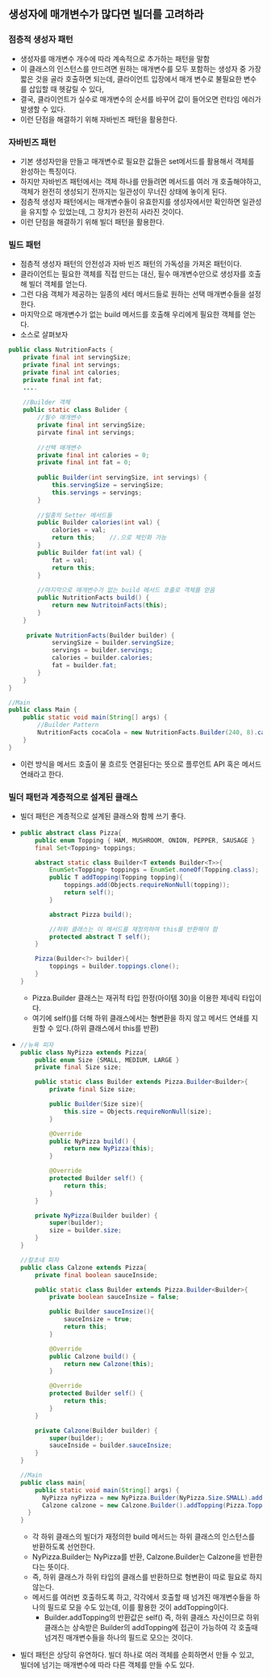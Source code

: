 ## 생성자에 매개변수가 많다면 빌더를 고려하라

### 점층적 생성자 패턴

- 생성자를 매개변수 개수에 따라 계속적으로 추가하는 패턴을 말함
- 이 클래스의 인스턴스를 만드려면 원하는 매개변수를 모두 포함하는 생성자 중 가장 짧은 것을 골라 호출하면 되는데, 클라이언트 입장에서 매개 변수로 불필요한 변수를 삽입할 때 헷갈릴 수 있다,
- 결국, 클라이언트가 실수로 매개변수의 순서를 바꾸어 값이 들어오면 런타임 에러가 발생할 수 있다.
- 이런 단점을 해결하기 위해 자바빈즈 패턴을 활용한다.



### 자바빈즈 패턴

- 기본 생성자만을 만들고 매개변수로 필요한 값들은 set메서드를 활용해서 객체를 완성하는 특징이다.
- 하지만 자바빈즈 패턴에서는 객체 하나를 만들려면 메서드를 여러 개 호출해야하고, 객체가 완전히 생성되기 전까지는 일관성이 무너진 상태에 놓이게 된다.
- 점층적 생성자 패턴에서는 매개변수들이 유효한지를 생성자에서만 확인하면 일관성을 유지할 수 있었는데, 그 장치가 완전히 사라진 것이다.
- 이런 단점을 해결하기 위해 빌더 패턴을 활용한다.



### 빌드 패턴

- 점층적 생성자 패턴의 안전성과 자바 빈즈 패턴의 가독성을 가져온 패턴이다.
- 클라이언트는 필요한 객체를 직접 만드는 대신, 필수 매개변수만으로 생성자를 호출해 빌더 객체를 얻는다.
- 그런 다음 객체가 제공하는 일종의 세터 메서드들로 원하는 선택 매개변수들을 설정한다.
- 마지막으로 매개변수가 없는 build 메서드를 호출해 우리에게 필요한 객체를 얻는다.
- 소스로 살펴보자

```java
public class NutritionFacts {
    private final int servingSize;
    private final int servings;
    private final int calories;
    private final int fat;
    ....
    
    //Builder 객체
    public static class Bulider {
        //필수 매개변수
        private final int servingSize;
        pirvate final int servings;
        
        //선택 매개변수
        private final int calories = 0;
        private final int fat = 0;
        
        public Builder(int servingSize, int servings) {
            this.servingSize = servingSize;
            this.servings = servings;
        }
        
        //일종의 Setter 메서드들
        public Builder calories(int val) {
            calories = val;
            return this;	//.으로 체인화 가능
        }
        public Builder fat(int val) {
            fat = val;
            return this;
        }
        
        //마지막으로 매개변수가 없는 build 메서드 호출로 객체를 얻음
        public NutritionFacts build() {
        	return new NutritoinFacts(this);
        }
    }
        
     private NutritionFacts(Builder builder) {
            servingSize = builder.servingSize;
            servings = builder.servings;
            calories = builder.calories;
            fat = builder.fat;
        }   
    }
}

//Main
public class Main {
    public static void main(String[] args) {
	    //Builder Pattern
        NutritionFacts cocaCola = new NutritionFacts.Builder(240, 8).calories(100).builder();
    }
}
```

- 이런 방식을 메서드 호출이 물 흐르듯 연결된다는 뜻으로 플루언트 API 혹은 메서드 연쇄라고 한다.



### 빌더 패턴과 계층적으로 설계된 클래스

- 빌더 패턴은 계층적으로 설계된 클래스와 함께 쓰기 좋다.

- ```java
  public abstract class Pizza{
      public enum Topping { HAM, MUSHROOM, ONION, PEPPER, SAUSAGE }
      final Set<Topping> toppings;
  
      abstract static class Builder<T extends Builder<T>>{
          EnumSet<Topping> toppings = EnumSet.noneOf(Topping.class);
          public T addTopping(Topping topping){
              toppings.add(Objects.requireNonNull(topping));
              return self();
          }
  
          abstract Pizza build();
  
          //하위 클래스는 이 메서드를 재정의하여 this를 반환해야 함
          protected abstract T self();
      }
  
      Pizza(Builder<?> builder){
          toppings = builder.toppings.clone();
      }
  }
  ```

  - Pizza.Builder 클래스는 재귀적 타입 한정(아이템 30)을 이용한 제네릭 타입이다.
  - 여기에 self()를 더해 하위 클래스에서는 형변환을 하지 않고 메서드 연쇄를 지원할 수 있다.(하위 클래스에서 this를 반환)

- ```java
  //뉴욕 피자
  public class NyPizza extends Pizza{
      public enum Size {SMALL, MEDIUM, LARGE }
      private final Size size;
  
      public static class Builder extends Pizza.Builder<Builder>{
          private final Size size;
  
          public Builder(Size size){
              this.size = Objects.requireNonNull(size);
          }
  
          @Override
          public NyPizza build() {
              return new NyPizza(this);
          }
  
          @Override
          protected Builder self() {
              return this;
          }
      }
  
      private NyPizza(Builder builder) {
          super(builder);
          size = builder.size;
      }
  }
  
  //칼초네 피자
  public class Calzone extends Pizza{
      private final boolean sauceInside;
  
      public static class Builder extends Pizza.Builder<Builder>{
          private boolean sauceInsize = false;
  
          public Builder sauceInsize(){
              sauceInsize = true;
              return this;
          }
  
          @Override
          public Calzone build() {
              return new Calzone(this);
          }
  
          @Override
          protected Builder self() {
              return this;
          }
      }
  
      private Calzone(Builder builder) {
          super(builder);
          sauceInside = builder.sauceInsize;
      }
  }
  
  //Main
  public class main{
      public static void main(String[] args) {
      	NyPizza nyPizza = new NyPizza.Builder(NyPizza.Size.SMALL).addTopping(Pizza.Topping.SAUSAGE).addTopping(Pizza.Topping.ONION).build();
  		Calzone calzone = new Calzone.Builder().addTopping(Pizza.Topping.HAM).sauceInsize().build();
  	}
  }
  
  ```

  - 각 하위 클래스의 빌더가 재정의한 build 메서드는 하위 클래스의 인스턴스를 반환하도록 선언한다.
  - NyPizza.Builder는 NyPizza를 반환, Calzone.Builder는 Calzone을 반환한다는 뜻이다.
  - 즉, 하위 클래스가 하위 타입의 클래스를 반환하므로  형변환이 따로 필요로 하지 않는다.
  - 메서드를 여러번 호출하도록 하고, 각각에서 호출할 때 넘겨진 매개변수들을 하나의 필드로 모을 수도 있는데, 이를 활용한 것이 addTopping이다.
    - Builder.addTopping의 반환값은 self() 즉, 하위 클래스 자신이므로 하위클래스는 상속받은 Builder의 addTopping에 접근이 가능하여 각 호출때 넘겨진 매개변수들을 하나의 필드로 모으는 것이다.

- 빌더 패턴은 상당히 유연하다. 빌더 하나로 여러 객체를 순회하면서 만들 수 있고, 빌더에 넘기는 매개변수에 따라 다른 객체를 만들 수도 있다.
